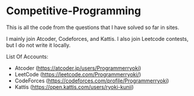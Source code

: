 # Competitive-Programming
This is all the code from the questions that I have solved so far in sites.

I mainly join Atcoder, Codeforces, and Kattis. I also join Leetcode contests, but I do not write it locally.

List Of Accounts:

- Atcoder (https://atcoder.jp/users/Programmerryoki)
- LeetCode (https://leetcode.com/Programmerryoki/)
- CodeForces (https://codeforces.com/profile/Programmerryoki)
- Kattis (https://open.kattis.com/users/ryoki-kunii)
